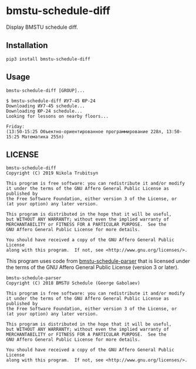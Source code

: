 # bmstu-schedule-diff
Display BMSTU schedule diff.

## Installation
`pip3 install bmstu-schedule-diff`

## Usage
```
bmstu-schedule-diff [GROUP]...
```
```
$ bmstu-schedule-diff ИУ7-45 ЮР-24
Downloading ИУ7-45 schedule...
Downloading ЮР-24 schedule...
Looking for lessons on nearby floors...

Friday:
(13:50-15:25 Объектно-ориентированное программирование 228л, 13:50-15:25 Математика 255л)
```

## LICENSE
```
bmstu-schedule-diff
Copyright (C) 2019 Nikola Trubitsyn

This program is free software: you can redistribute it and/or modify
it under the terms of the GNU Affero General Public License as published by
the Free Software Foundation, either version 3 of the License, or
(at your option) any later version.

This program is distributed in the hope that it will be useful,
but WITHOUT ANY WARRANTY; without even the implied warranty of
MERCHANTABILITY or FITNESS FOR A PARTICULAR PURPOSE.  See the
GNU Affero General Public License for more details.

You should have received a copy of the GNU Affero General Public License
along with this program.  If not, see <http://www.gnu.org/licenses/>.
```

This program uses code from [bmstu-schedule-parser](https://github.com/BMSTU-Schedule/bmstu-schedule-parser) that is licensed under the terms of the GNU Affero General Public License (version 3 or later).

```
bmstu-schedule-parser
Copyright (C) 2018 BMSTU Schedule (George Gabolaev)

This program is free software: you can redistribute it and/or modify
it under the terms of the GNU Affero General Public License as published by
the Free Software Foundation, either version 3 of the License, or
(at your option) any later version.

This program is distributed in the hope that it will be useful,
but WITHOUT ANY WARRANTY; without even the implied warranty of
MERCHANTABILITY or FITNESS FOR A PARTICULAR PURPOSE.  See the
GNU Affero General Public License for more details.

You should have received a copy of the GNU Affero General Public License
along with this program.  If not, see <http://www.gnu.org/licenses/>.
```